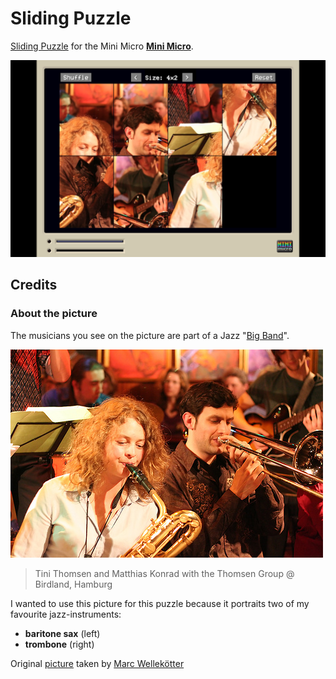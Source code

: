 # Sliding Puzzle

[Sliding Puzzle](http://en.wikipedia.org/wiki/Sliding_puzzle) for the Mini Micro [**Mini Micro**](https://miniscript.org/).

![image](readme-images/screenshot.png)

## Credits

### About the picture

The musicians you see on the picture are part of a Jazz "[Big Band](http://en.wikipedia.org/wiki/Big_band)".

![image](readme-images/original_small.jpg)

> Tini Thomsen and Matthias Konrad 
> with the Thomsen Group @ Birdland, Hamburg

I wanted to use this picture for this puzzle because it portraits two of my favourite jazz-instruments: 

* **baritone sax** (left)
* **trombone** (right)

Original [picture](http://www.flickr.com/photos/mawel/2322324186/) taken by [Marc Wellekötter](http://www.flickr.com/photos/mawel/)

